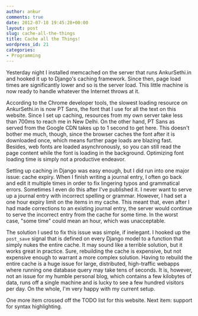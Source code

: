 ```yaml
---
author: ankur
comments: true
date: 2012-07-18 19:45:28+00:00
layout: post
slug: cache-all-the-things
title: Cache all the Things!
wordpress_id: 21
categories:
- Programming
---
```


Yesterday night I installed memcached on the server that runs AnkurSethi.in and hooked it up to Django's caching framework. Since then, page load times are significantly lower and so is the server load. This little machine is now ready to handle whatever the Internet throws at it.




According to the Chrome developer tools, the slowest loading resource on AnkurSethi.in is now PT Sans, the font that I use for all the text on this website. Since I set up caching, resources from my own server take less than 700ms to reach me in New Delhi. On the other hand, PT Sans as served from the Google CDN takes up to 1 second to get here. This doesn't bother me much, though, since the browser caches the font after it is downloaded once, which means further page loads are blazing fast. Besides, web fonts are loaded asynchronously, so you can still read the page content while the font is loading in the background. Optimizing font loading time is simply not a productive endeavor.

Setting up caching in Django was easy enough, but I did run into one major issue: cache expiry. When I finish writing a journal entry, I often go back and edit it multiple times in order to fix lingering typos and grammatical errors. Sometimes I even do this after I've published it. I never want to serve up a journal entry with incorrect spelling or grammar. However, I had set a one hour expiry limit on the items in my cache. This meant that, even after I had made corrections to an existing journal entry, the server would continue to serve the incorrect entry from the cache for some time. In the worst case, "some time" could mean an hour, which was unacceptable.

The solution I used to fix this issue was simple, if inelegant. I hooked up the `post_save` signal that is defined on every Django model to a function that simply nukes the entire cache. It may sound like a terrible solution, but it works great in practice. Sure, rebuilding the cache is expensive, but not expensive enough to warrant a more complex solution. Having to rebuild the entire cache is a huge issue for large, distributed, high-traffic webapps where running one database query may take tens of seconds. It is, however, not an issue for my humble personal blog, which contains a few kilobytes of data, runs off a single machine and is lucky to see a few hundred visitors per day. On the whole, I'm very happy with my current setup.

One more item crossed off the TODO list for this website. Next item: support for syntax highlighting.



